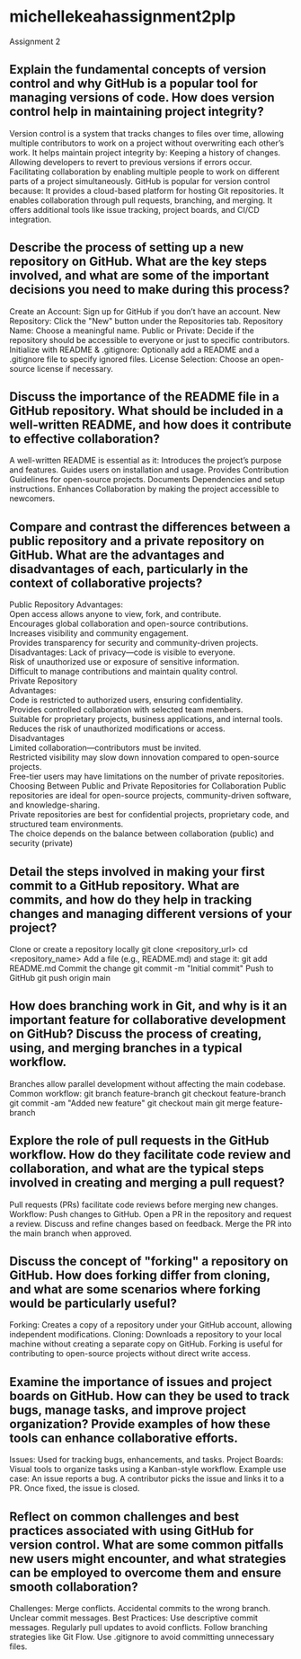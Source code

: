 # michellekeahassignment2plp
Assignment 2
## Explain the fundamental concepts of version control and why GitHub is a popular tool for managing versions of code. How does version control help in maintaining project integrity?
Version control is a system that tracks changes to files over time, allowing multiple contributors to work on a project without overwriting each other’s work. It helps maintain project integrity by:
Keeping a history of changes.
Allowing developers to revert to previous versions if errors occur.
Facilitating collaboration by enabling multiple people to work on different parts of a project simultaneously.
GitHub is popular for version control because:
It provides a cloud-based platform for hosting Git repositories.
It enables collaboration through pull requests, branching, and merging.
It offers additional tools like issue tracking, project boards, and CI/CD integration.
## Describe the process of setting up a new repository on GitHub. What are the key steps involved, and what are some of the important decisions you need to make during this process?
Create an Account: Sign up for GitHub if you don’t have an account.
New Repository: Click the "New" button under the Repositories tab.
Repository Name: Choose a meaningful name.
Public or Private: Decide if the repository should be accessible to everyone or just to specific contributors.
Initialize with README & .gitignore: Optionally add a README and a .gitignore file to specify ignored files.
License Selection: Choose an open-source license if necessary.
## Discuss the importance of the README file in a GitHub repository. What should be included in a well-written README, and how does it contribute to effective collaboration?
A well-written README is essential as it:
Introduces the project’s purpose and features.
Guides users on installation and usage.
Provides Contribution Guidelines for open-source projects.
Documents Dependencies and setup instructions.
Enhances Collaboration by making the project accessible to newcomers.
## Compare and contrast the differences between a public repository and a private repository on GitHub. What are the advantages and disadvantages of each, particularly in the context of collaborative projects?
Public Repository
Advantages:  
Open access allows anyone to view, fork, and contribute.  
Encourages global collaboration and open-source contributions.  
Increases visibility and community engagement.  
Provides transparency for security and community-driven projects.  
Disadvantages:
Lack of privacy—code is visible to everyone.  
Risk of unauthorized use or exposure of sensitive information.  
Difficult to manage contributions and maintain quality control.  
Private Repository  
Advantages:  
Code is restricted to authorized users, ensuring confidentiality.  
Provides controlled collaboration with selected team members.  
Suitable for proprietary projects, business applications, and internal tools.  
Reduces the risk of unauthorized modifications or access.  
Disadvantages  
Limited collaboration—contributors must be invited.  
Restricted visibility may slow down innovation compared to open-source projects.  
Free-tier users may have limitations on the number of private repositories.  
Choosing Between Public and Private Repositories for Collaboration
Public repositories are ideal for open-source projects, community-driven software, and knowledge-sharing.  
Private repositories are best for confidential projects, proprietary code, and structured team environments.  
The choice depends on the balance between collaboration (public) and security (private)
## Detail the steps involved in making your first commit to a GitHub repository. What are commits, and how do they help in tracking changes and managing different versions of your project?
Clone or create a repository locally
git clone <repository_url>
cd <repository_name>
Add a file (e.g., README.md) and stage it:
git add README.md
Commit the change
git commit -m "Initial commit"
Push to GitHub
git push origin main
## How does branching work in Git, and why is it an important feature for collaborative development on GitHub? Discuss the process of creating, using, and merging branches in a typical workflow.
Branches allow parallel development without affecting the main codebase. Common workflow:
git branch feature-branch
git checkout feature-branch
git commit -am "Added new feature"
git checkout main
git merge feature-branch
## Explore the role of pull requests in the GitHub workflow. How do they facilitate code review and collaboration, and what are the typical steps involved in creating and merging a pull request?
Pull requests (PRs) facilitate code reviews before merging new changes. Workflow:
Push changes to GitHub.
Open a PR in the repository and request a review.
Discuss and refine changes based on feedback.
Merge the PR into the main branch when approved.
## Discuss the concept of "forking" a repository on GitHub. How does forking differ from cloning, and what are some scenarios where forking would be particularly useful?
Forking: Creates a copy of a repository under your GitHub account, allowing independent modifications.
Cloning: Downloads a repository to your local machine without creating a separate copy on GitHub.
Forking is useful for contributing to open-source projects without direct write access.
## Examine the importance of issues and project boards on GitHub. How can they be used to track bugs, manage tasks, and improve project organization? Provide examples of how these tools can enhance collaborative efforts.
Issues: Used for tracking bugs, enhancements, and tasks.
Project Boards: Visual tools to organize tasks using a Kanban-style workflow.
Example use case:
An issue reports a bug.
A contributor picks the issue and links it to a PR.
Once fixed, the issue is closed.
## Reflect on common challenges and best practices associated with using GitHub for version control. What are some common pitfalls new users might encounter, and what strategies can be employed to overcome them and ensure smooth collaboration?
Challenges:
Merge conflicts.
Accidental commits to the wrong branch.
Unclear commit messages.
Best Practices:
Use descriptive commit messages.
Regularly pull updates to avoid conflicts.
Follow branching strategies like Git Flow.
Use .gitignore to avoid committing unnecessary files.
